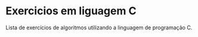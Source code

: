 # Exercicios em liguagem C
 Lista de exercícios de algoritmos utilizando a linguagem de programação C. 
